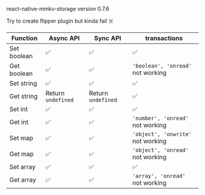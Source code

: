 react-native-mmkv-storage version 0.7.6

Try to create flipper plugin but kinda fail ☠️

| Function    | Async API          | Sync API           | transactions                      |
| ----------- | ------------------ | ------------------ | --------------------------------- |
| Set boolean | ✅                  | ✅                  | ✅                                 |
| Get boolean | ✅                  | ✅                  | `'boolean', 'onread'` not working |
| Set string  | ✅                  | ✅                  | ✅                                 |
| Get string  | Return `undefined` | Return `undefined` | ✅                                 |
| Set int     | ✅                  | ✅                  | ✅                                 |
| Get int     | ✅                  | ✅                  | `'number', 'onread'` not working  |
| Set map     | ✅                  | ✅                  | `'object', 'onwrite'` not working |
| Get map     | ✅                  | ✅                  | `'object', 'onread'` not working  |
| Set array   | ✅                  | ✅                  | ✅                                 |
| Get array   | ✅                  | ✅                  | `'array', 'onread'` not working   |
